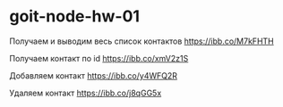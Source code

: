 # goit-node-hw-01

Получаем и выводим весь список контактов https://ibb.co/M7kFHTH

Получаем контакт по id https://ibb.co/xmV2z1S

Добавляем контакт https://ibb.co/y4WFQ2R

Удаляем контакт https://ibb.co/j8qGG5x
